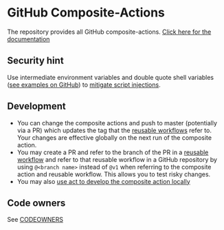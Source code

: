 # GitHub Composite-Actions

The repository provides all GitHub composite-actions. [Click here for the documentation](https://clevershuttle.atlassian.net/wiki/spaces/CI/pages/3607494720/Workflows)

## Security hint

Use intermediate environment variables and double quote shell variables
([see examples on GitHub](https://docs.github.com/en/actions/security-guides/security-hardening-for-github-actions#good-practices-for-mitigating-script-injection-attacks))
to [mitigate script injections](https://docs.github.com/en/actions/security-guides/security-hardening-for-github-actions#understanding-the-risk-of-script-injections).

## Development

* You can change the composite actions and push to master (potentially via a PR) which updates the tag that the [reusable workflows](https://github.com/CleverShuttle/gh-reusable-workflows) refer to. Your changes are effective globally on the next run of the composite action.
* You may create a PR and refer to the branch of the PR in a [reusable workflow](https://github.com/CleverShuttle/gh-reusable-workflows) and refer to that reusable workflow in a GitHub repository by using `@<branch name>` instead of `@v1` when referring to the composite action and reusable workflow. This allows you to test risky changes.
* You may also [use act to develop the composite action locally](https://clevershuttle.atlassian.net/wiki/spaces/CI/pages/3613688270/How-to+Run+your+GitHub+Actions+locally)

## Code owners

See [CODEOWNERS](CODEOWNERS)
